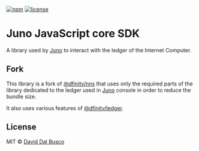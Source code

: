 [![npm][npm-badge]][npm-badge-url]
[![license][npm-license]][npm-license-url]

[npm-badge]: https://img.shields.io/npm/v/@junobuild/ledger
[npm-badge-url]: https://www.npmjs.com/package/@junobuild/ledger
[npm-license]: https://img.shields.io/npm/l/@junobuild/ledger
[npm-license-url]: https://github.com/deckgo/junobuild/blob/main/webcomponents/core/LICENSE

# Juno JavaScript core SDK

A library used by [Juno] to interact with the ledger of the Internet Computer.

## Fork

This library is a fork of [@dfinity/nns](https://github.com/dfinity/ic-js/tree/main/packages/nns) that uses only the required parts of the library dedicated to the ledger used in [Juno] console in order to reduce the bundle size.

It also uses various features of [@dfinity/ledger](https://github.com/dfinity/ic-js/tree/main/packages/ledger).

## License

MIT © [David Dal Busco](mailto:david.dalbusco@outlook.com)

[juno]: https://juno.build
